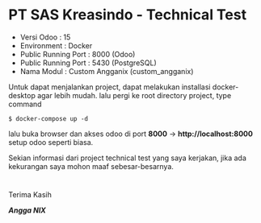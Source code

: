 # PT SAS Kreasindo - Technical Test

- Versi Odoo : 15
- Environment : Docker
- Public Running Port : 8000 (Odoo)
- Public Running Port : 5430 (PostgreSQL)
- Nama Modul : Custom Angganix (custom_angganix)

Untuk dapat menjalankan project, dapat melakukan installasi docker-desktop agar lebih mudah. lalu pergi ke root directory project, type command

`$ docker-compose up -d
`

lalu buka browser dan akses odoo di port **8000** -> **http://localhost:8000**
setup odoo seperti biasa. 


Sekian informasi dari project technical test yang saya kerjakan, jika ada kekurangan saya mohon maaf sebesar-besarnya. 
#
Terima Kasih

***Angga NIX***

